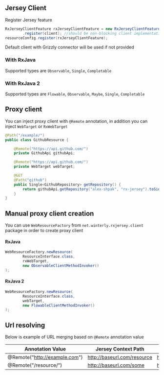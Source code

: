 ## Jersey Client

Register Jersey feature
```java
RxJerseyClientFeature rxJerseyClientFeature = new RxJerseyClientFeature()
        .register(client); //should be non-blocking client implementation
resourceConfig.register(rxJerseyClientFeature);
```
Default client with Grizzly connector will be used if not provided

### With RxJava
Supported types are `Observable`, `Single`, `Completable`

### With RxJava 2
Supported types are `Flowable`, `Observable`, `Maybe`, `Single`, `Completable`


## Proxy client
You can inject proxy client with `@Remote` annotation, in addition you can inject `WebTarget` or `RxWebTarget`
```java
@Path("/example/")
public class GithubResource {

    @Remote("https://api.github.com/")
    private GithubApi githubApi;

    @Remote("https://api.github.com/")
    private WebTarget webTarget;

    @GET
    @Path("github")
    public Single<GithubRepository> getRepository() {
        return githubApi.getRepository("alex-shpak", "rx-jersey").toSingle();
    }
}
```

## Manual proxy client creation
You can use `WebResourceFactory` from `net.winterly.rxjersey.client` package in order to create proxy client

#### RxJava
```java
WebResourceFactory.newResource(
        ResourceInterface.class,
        rxWebTarget,
        new ObservableClientMethodInvoker()
);
```
#### RxJava 2
```java
WebResourceFactory.newResource(
        ResourceInterface.class,
        webTarget,
        new FlowableClientMethodInvoker()
);
```

## Url resolving
Below is example of URL merging based on `@Remote` annotation value

| Annotation Value              | Jersey Context Path         | Result URL                   |
| ----------------------------- | --------------------------- | ---------------------------- |
| @Remote("http://example.com") | http://baseurl.com/resource | http://example.com/          |
| @Remote("/resource/")         | http://baseurl.com/some     | http://baseurl.com/resource/ |